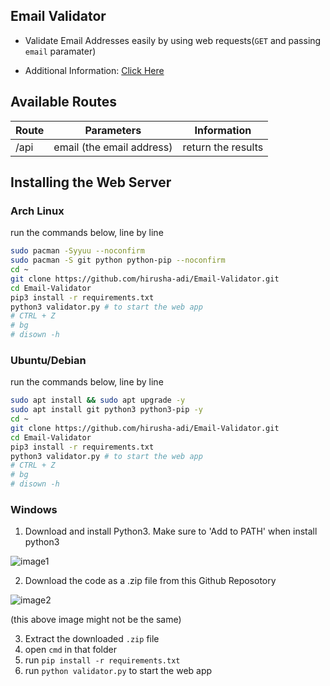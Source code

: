 ## Email Validator

- Validate Email Addresses easily by using web requests(`GET` and passing `email` paramater)

- Additional Information: [Click Here](https://hirusha-adi.github.io/Email-Validator/) 

## Available Routes

<table>
<thead>
  <tr>
    <th>Route</th>
    <th>Parameters</th>
    <th>Information</th>
  </tr>
</thead>
<tbody>
  <tr>
    <td>/api</td>
    <td>email (the email address)</td>
    <td>return the results</td>
  </tr>
</tbody>
</table>

## Installing the Web Server

### Arch Linux

run the commands below, line by line

```bash
sudo pacman -Syyuu --noconfirm
sudo pacman -S git python python-pip --noconfirm
cd ~
git clone https://github.com/hirusha-adi/Email-Validator.git
cd Email-Validator
pip3 install -r requirements.txt
python3 validator.py # to start the web app
# CTRL + Z
# bg
# disown -h
```
### Ubuntu/Debian

run the commands below, line by line

```bash
sudo apt install && sudo apt upgrade -y
sudo apt install git python3 python3-pip -y
cd ~
git clone https://github.com/hirusha-adi/Email-Validator.git
cd Email-Validator
pip3 install -r requirements.txt
python3 validator.py # to start the web app
# CTRL + Z
# bg
# disown -h
```

### Windows

1. Download and install Python3. Make sure to 'Add to PATH' when install python3

![image1](https://www.tutorials24x7.com/uploads/2019-12-26/files/3-tutorials24x7-python-windows-install.png)

2. Download the code as a .zip file from this Github Reposotory

![image2](https://cdn.discordapp.com/attachments/935515175073763398/937186561299197952/unknown.png)

(this above image might not be the same)

3. Extract the downloaded `.zip` file
4. open `cmd` in that folder
5. run `pip install -r requirements.txt`
6. run `python validator.py` to start the web app

